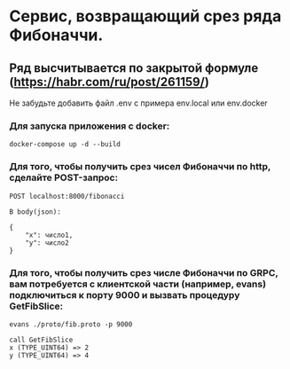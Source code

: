 # Сервис, возвращающий срез ряда Фибоначчи.
## Ряд высчитывается по закрытой формуле (https://habr.com/ru/post/261159/) 

Не забудьте добавить файл .env с примера env.local или env.docker

### Для запуска приложения с  docker:

```
docker-compose up -d --build
```


### Для того, чтобы получить срез чисел Фибоначчи по http, сделайте POST-запрос: 
```
POST localhost:8000/fibonacci

В body(json):

{
    "x": число1,
    "y": число2
}
```

###  Для того, чтобы получить срез числе Фибоначчи по GRPC, вам потребуется с клиентской части (например, evans) подключиться к  порту 9000 и вызвать процедуру GetFibSlice:

```
evans ./proto/fib.proto -p 9000

call GetFibSlice
x (TYPE_UINT64) => 2
y (TYPE_UINT64) => 4
```